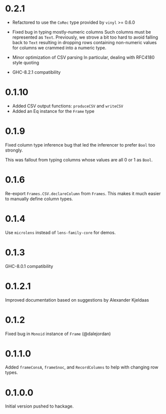 # 0.2.1

- Refactored to use the `CoRec` type provided by `vinyl` >= 0.6.0

- Fixed bug in typing mostly-numeric columns
Such columns must be represented as `Text`. Previously, we strove a bit too hard to avoid falling back to `Text` resulting in dropping rows containing non-numeric values for columns we crammed into a numeric type.

- Minor optimization of CSV parsing
In particular, dealing with RFC4180 style quoting

- GHC-8.2.1 compatibility

# 0.1.10

- Added CSV output functions: `produceCSV` and `writeCSV`
- Added an Eq instance for the `Frame` type


# 0.1.9

Fixed column type inference bug that led the inferencer to prefer `Bool` too strongly.

This was fallout from typing columns whose values are all 0 or 1 as `Bool`.

# 0.1.6

Re-export `Frames.CSV.declareColumn` from `Frames`. This makes it much
easier to manually define column types.

# 0.1.4

Use `microlens` instead of `lens-family-core` for demos.

# 0.1.3

GHC-8.0.1 compatibility

# 0.1.2.1

Improved documentation based on suggestions by Alexander Kjeldaas

# 0.1.2

Fixed bug in `Monoid` instance of `Frame` (@dalejordan)

# 0.1.1.0

Added `frameConsA`, `frameSnoc`, and `RecordColumns` to help with
changing row types.

# 0.1.0.0

Initial version pushed to hackage.
